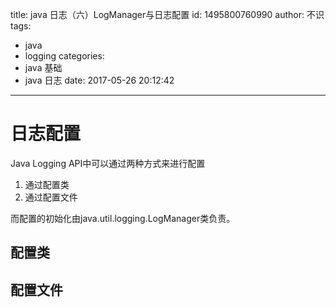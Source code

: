 title: java 日志（六）LogManager与日志配置
id: 1495800760990
author: 不识
tags:
  - java
  - logging
categories:
  - java 基础
  - java 日志
date: 2017-05-26 20:12:42
---


# 日志配置

Java Logging API中可以通过两种方式来进行配置
1. 通过配置类
2. 通过配置文件

而配置的初始化由java.util.logging.LogManager类负责。

## 配置类

## 配置文件
